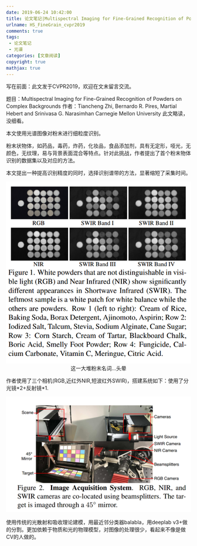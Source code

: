 ```yaml
---
date: 2019-06-24 10:42:00
title: 论文笔记|Multispectral Imaging for Fine-Grained Recognition of Powders on Complex Backgrounds
urlname: HS_FineGrain_cvpr2019
comments: true
tags:
 - 论文笔记
 - 光谱
categories: [文章阅读]
copyright: true
mathjax: true
---
```



写在前面：此文发于CVPR2019，欢迎在文末留言交流。

[//]:，并公布了[代码](https://github.com/JiaRenChang/PSMNet)

题目：Multispectral Imaging for Fine-Grained Recognition of Powders on Complex Backgrounds
作者：Tiancheng Zhi, Bernardo R. Pires, Martial Hebert and Srinivasa G. Narasimhan
Carnegie Mellon University
此文略读，没细看。
<!--more-->


本文使用光谱图像对粉末进行细粒度识别。

粉末状物体，如药品，毒药，炸药，化妆品，食品添加剂，具有无定形，哑光，无颜色，无纹理，易与背景表面混合等特点。针对此挑战，作者提出了首个粉末物体识别的数据集以及对应的方法。

本文提出一种提高识别精度的同时，选择识别谱带的方法，显著缩短了采集时间。


<div align = center>
<img src = ./paper_Multispectral_Imaging_for_Fine-Grained_Recognition_of_Powders_on_Complex_Backgrounds_CVPR_2019/powder_eg.png />
这一大堆粉末名词...头晕</div>


作者使用了三个相机(RGB,近红外NIR,短波红外SWIR)，搭建系统如下：使用了分光镜\*2+反射镜\*1.
<div align = center>
<img src = ./paper_Multispectral_Imaging_for_Fine-Grained_Recognition_of_Powders_on_Complex_Backgrounds_CVPR_2019/system.png />
</div>

使用传统的光散射和吸收理论建模，用最近邻分类器balabla，用deeplab v3+做的分割。更加依赖于物质和光的物理模型，对图像的处理很少，看起来不像是做CV的人做的。





